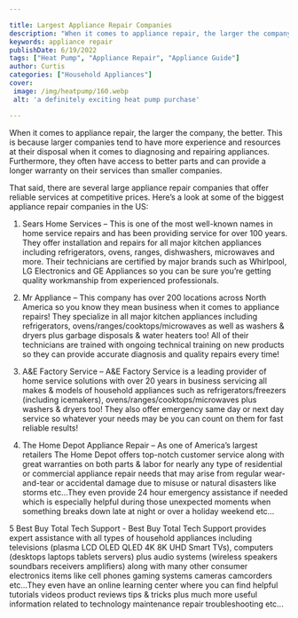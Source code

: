 ```yaml
---

title: Largest Appliance Repair Companies
description: "When it comes to appliance repair, the larger the company, the better. This is because larger companies tend to have more experien...swipe up to find out"
keywords: appliance repair
publishDate: 6/19/2022
tags: ["Heat Pump", "Appliance Repair", "Appliance Guide"]
author: Curtis
categories: ["Household Appliances"]
cover: 
 image: /img/heatpump/160.webp
 alt: 'a definitely exciting heat pump purchase'

---
```


When it comes to appliance repair, the larger the company, the better. This is because larger companies tend to have more experience and resources at their disposal when it comes to diagnosing and repairing appliances. Furthermore, they often have access to better parts and can provide a longer warranty on their services than smaller companies.

That said, there are several large appliance repair companies that offer reliable services at competitive prices. Here’s a look at some of the biggest appliance repair companies in the US:

1. Sears Home Services – This is one of the most well-known names in home service repairs and has been providing service for over 100 years. They offer installation and repairs for all major kitchen appliances including refrigerators, ovens, ranges, dishwashers, microwaves and more. Their technicians are certified by major brands such as Whirlpool, LG Electronics and GE Appliances so you can be sure you’re getting quality workmanship from experienced professionals. 

2. Mr Appliance – This company has over 200 locations across North America so you know they mean business when it comes to appliance repairs! They specialize in all major kitchen appliances including refrigerators, ovens/ranges/cooktops/microwaves as well as washers & dryers plus garbage disposals & water heaters too! All of their technicians are trained with ongoing technical training on new products so they can provide accurate diagnosis and quality repairs every time! 

3. A&E Factory Service – A&E Factory Service is a leading provider of home service solutions with over 20 years in business servicing all makes & models of household appliances such as refrigerators/freezers (including icemakers), ovens/ranges/cooktops/microwaves plus washers & dryers too! They also offer emergency same day or next day service so whatever your needs may be you can count on them for fast reliable results! 

4. The Home Depot Appliance Repair – As one of America’s largest retailers The Home Depot offers top-notch customer service along with great warranties on both parts & labor for nearly any type of residential or commercial appliance repair needs that may arise from regular wear-and-tear or accidental damage due to misuse or natural disasters like storms etc…They even provide 24 hour emergency assistance if needed which is especially helpful during those unexpected moments when something breaks down late at night or over a holiday weekend etc… 

5 Best Buy Total Tech Support - Best Buy Total Tech Support provides expert assistance with all types of household appliances including televisions (plasma LCD OLED QLED 4K 8K UHD Smart TVs), computers (desktops laptops tablets servers) plus audio systems (wireless speakers soundbars receivers amplifiers) along with many other consumer electronics items like cell phones gaming systems cameras camcorders etc…They even have an online learning center where you can find helpful tutorials videos product reviews tips & tricks plus much more useful information related to technology maintenance repair troubleshooting etc...
